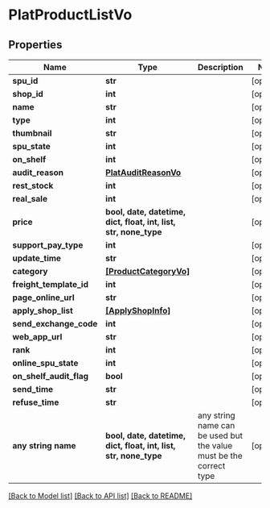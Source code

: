# PlatProductListVo


## Properties
Name | Type | Description | Notes
------------ | ------------- | ------------- | -------------
**spu_id** | **str** |  | [optional] 
**shop_id** | **int** |  | [optional] 
**name** | **str** |  | [optional] 
**type** | **int** |  | [optional] 
**thumbnail** | **str** |  | [optional] 
**spu_state** | **int** |  | [optional] 
**on_shelf** | **int** |  | [optional] 
**audit_reason** | [**PlatAuditReasonVo**](PlatAuditReasonVo.md) |  | [optional] 
**rest_stock** | **int** |  | [optional] 
**real_sale** | **int** |  | [optional] 
**price** | **bool, date, datetime, dict, float, int, list, str, none_type** |  | [optional] 
**support_pay_type** | **int** |  | [optional] 
**update_time** | **str** |  | [optional] 
**category** | [**[ProductCategoryVo]**](ProductCategoryVo.md) |  | [optional] 
**freight_template_id** | **int** |  | [optional] 
**page_online_url** | **str** |  | [optional] 
**apply_shop_list** | [**[ApplyShopInfo]**](ApplyShopInfo.md) |  | [optional] 
**send_exchange_code** | **int** |  | [optional] 
**web_app_url** | **str** |  | [optional] 
**rank** | **int** |  | [optional] 
**online_spu_state** | **int** |  | [optional] 
**on_shelf_audit_flag** | **bool** |  | [optional] 
**send_time** | **str** |  | [optional] 
**refuse_time** | **str** |  | [optional] 
**any string name** | **bool, date, datetime, dict, float, int, list, str, none_type** | any string name can be used but the value must be the correct type | [optional]

[[Back to Model list]](../README.md#documentation-for-models) [[Back to API list]](../README.md#documentation-for-api-endpoints) [[Back to README]](../README.md)


